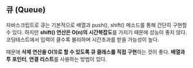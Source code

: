 ## 큐 (Queue)

자바스크립트로 큐는 기본적으로 배열과 push(), shift() 메소드를 통해 간단히 구현할 수 있다.
하지만 **shift() 연산은 O(n)의 시간복잡도**를 가지기 때문에 성능이 좋지 않다.
코딩테스트에서 입력이 클수록 불리하며 시간초과를 받을 가능성이 높다.

때문에 **삭제 연산을 O(1)로 할 수 있도록 큐 클래스를 직접 구현**하는 것이 좋다.
**배열과 투 포인터**, **연결 리스트**를 사용하는 방법이 있다.
